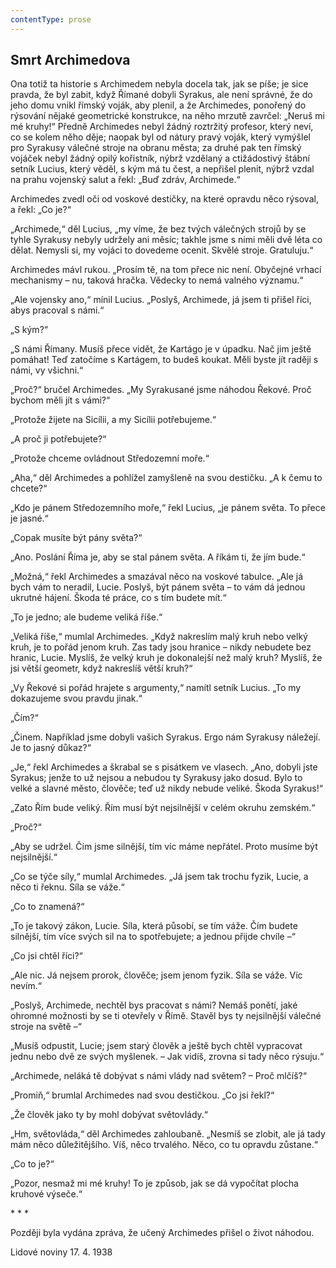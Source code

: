 ```yaml
---
contentType: prose
---
```


## Smrt Archimedova

Ona totiž ta historie s Archimedem nebyla docela tak, jak se píše; je sice pravda, že byl zabit, když Římané dobyli Syrakus, ale není správné, že do jeho domu vnikl římský voják, aby plenil, a že Archimedes, ponořený do rýsování nějaké geometrické konstrukce, na něho mrzutě zavrčel: „Neruš mi mé kruhy!“ Předně Archimedes nebyl žádný roztržitý profesor, který neví, co se kolem něho děje; naopak byl od nátury pravý voják, který vymýšlel pro Syrakusy válečné stroje na obranu města; za druhé pak ten římský vojáček nebyl žádný opilý kořistník, nýbrž vzdělaný a ctižádostivý štábní setník Lucius, který věděl, s kým má tu čest, a nepřišel plenit, nýbrž vzdal na prahu vojenský salut a řekl: „Buď zdráv, Archimede.“

Archimedes zvedl oči od voskové destičky, na které opravdu něco rýsoval, a řekl: „Co je?“

„Archimede,“ děl Lucius, „my víme, že bez tvých válečných strojů by se tyhle Syrakusy nebyly udržely ani měsíc; takhle jsme s nimi měli dvě léta co dělat. Nemysli si, my vojáci to dovedeme ocenit. Skvělé stroje. Gratuluju.“

Archimedes mávl rukou. „Prosím tě, na tom přece nic není. Obyčejné vrhací mechanismy – nu, taková hračka. Vědecky to nemá valného významu.“

„Ale vojensky ano,“ mínil Lucius. „Poslyš, Archimede, já jsem ti přišel říci, abys pracoval s námi.“

„S kým?“

„S námi Římany. Musíš přece vidět, že Kartágo je v úpadku. Nač jim ještě pomáhat! Teď zatočíme s Kartágem, to budeš koukat. Měli byste jít raději s námi, vy všichni.“

„Proč?“ bručel Archimedes. „My Syrakusané jsme náhodou Řekové. Proč bychom měli jít s vámi?“

„Protože žijete na Sicílii, a my Sicílii potřebujeme.“

„A proč ji potřebujete?“

„Protože chceme ovládnout Středozemní moře.“

„Aha,“ děl Archimedes a pohlížel zamyšleně na svou destičku. „A k čemu to chcete?“

„Kdo je pánem Středozemního moře,“ řekl Lucius, „je pánem světa. To přece je jasné.“

„Copak musíte být pány světa?“

„Ano. Poslání Říma je, aby se stal pánem světa. A říkám ti, že jím bude.“

„Možná,“ řekl Archimedes a smazával něco na voskové tabulce. „Ale já bych vám to neradil, Lucie. Poslyš, být pánem světa – to vám dá jednou ukrutné hájení. Škoda té práce, co s tím budete mít.“

„To je jedno; ale budeme veliká říše.“

„Veliká říše,“ mumlal Archimedes. „Když nakreslím malý kruh nebo velký kruh, je to pořád jenom kruh. Zas tady jsou hranice – nikdy nebudete bez hranic, Lucie. Myslíš, že velký kruh je dokonalejší než malý kruh? Myslíš, že jsi větší geometr, když nakreslíš větší kruh?“

„Vy Řekové si pořád hrajete s argumenty,“ namítl setník Lucius. „To my dokazujeme svou pravdu jinak.“

„Čím?“

„Činem. Například jsme dobyli vašich Syrakus. Ergo nám Syrakusy náležejí. Je to jasný důkaz?“

„Je,“ řekl Archimedes a škrabal se s pisátkem ve vlasech. „Ano, dobyli jste Syrakus; jenže to už nejsou a nebudou ty Syrakusy jako dosud. Bylo to velké a slavné město, člověče; teď už nikdy nebude veliké. Škoda Syrakus!“

„Zato Řím bude veliký. Řím musí být nejsilnější v celém okruhu zemském.“

„Proč?“

„Aby se udržel. Čím jsme silnější, tím víc máme nepřátel. Proto musíme být nejsilnější.“

„Co se týče síly,“ mumlal Archimedes. „Já jsem tak trochu fyzik, Lucie, a něco ti řeknu. Síla se váže.“

„Co to znamená?“

„To je takový zákon, Lucie. Síla, která působí, se tím váže. Čím budete silnější, tím více svých sil na to spotřebujete; a jednou přijde chvíle –“

„Co jsi chtěl říci?“

„Ale nic. Já nejsem prorok, člověče; jsem jenom fyzik. Síla se váže. Víc nevím.“

„Poslyš, Archimede, nechtěl bys pracovat s námi? Nemáš ponětí, jaké ohromné možnosti by se ti otevřely v Římě. Stavěl bys ty nejsilnější válečné stroje na světě –“

„Musíš odpustit, Lucie; jsem starý člověk a ještě bych chtěl vypracovat jednu nebo dvě ze svých myšlenek. – Jak vidíš, zrovna si tady něco rýsuju.“

„Archimede, neláká tě dobývat s námi vlády nad světem? – Proč mlčíš?“

„Promiň,“ brumlal Archimedes nad svou destičkou. „Co jsi řekl?“

„Že člověk jako ty by mohl dobývat světovlády.“

„Hm, světovláda,“ děl Archimedes zahloubaně. „Nesmíš se zlobit, ale já tady mám něco důležitějšího. Víš, něco trvalého. Něco, co tu opravdu zůstane.“

„Co to je?“

„Pozor, nesmaž mi mé kruhy! To je způsob, jak se dá vypočítat plocha kruhové výseče.“

\* \* \*

Později byla vydána zpráva, že učený Archimedes přišel o život náhodou.

Lidové noviny 17. 4. 1938

